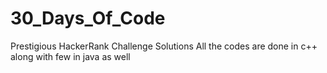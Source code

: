 # 30_Days_Of_Code
Prestigious HackerRank Challenge Solutions
All the codes are done in c++ along with few in java as well
